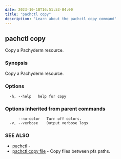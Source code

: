 ```yaml
---
date: 2023-10-18T16:51:53-04:00
title: "pachctl copy"
description: "Learn about the pachctl copy command"
---
```


## pachctl copy

Copy a Pachyderm resource.

### Synopsis

Copy a Pachyderm resource.

### Options

```
  -h, --help   help for copy
```

### Options inherited from parent commands

```
      --no-color   Turn off colors.
  -v, --verbose    Output verbose logs
```

### SEE ALSO

* [pachctl](../pachctl)	 - 
* [pachctl copy file](../pachctl_copy_file)	 - Copy files between pfs paths.

